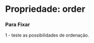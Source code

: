 <h1>Propriedade: order</h1>
<h3> Para Fixar</h3>
<p>
1 - teste as possibilidades de ordenação.
</p>
